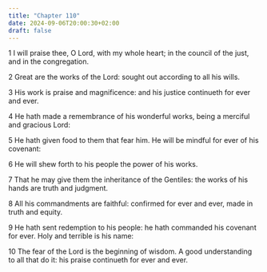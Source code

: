 ```yaml
---
title: "Chapter 110"
date: 2024-09-06T20:00:30+02:00
draft: false
---
```



1 I will praise thee, O Lord, with my whole heart; in the council of the just, and in the congregation.

2 Great are the works of the Lord: sought out according to all his wills.

3 His work is praise and magnificence: and his justice continueth for ever and ever.

4 He hath made a remembrance of his wonderful works, being a merciful and gracious Lord:

5 He hath given food to them that fear him. He will be mindful for ever of his covenant:

6 He will shew forth to his people the power of his works.

7 That he may give them the inheritance of the Gentiles: the works of his hands are truth and judgment.

8 All his commandments are faithful: confirmed for ever and ever, made in truth and equity.

9 He hath sent redemption to his people: he hath commanded his covenant for ever. Holy and terrible is his name:

10 The fear of the Lord is the beginning of wisdom. A good understanding to all that do it: his praise continueth for ever and ever.

